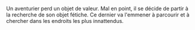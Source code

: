 Un aventurier perd un objet de valeur. Mal en point, il se décide de partir à la recherche de son objet fétiche. Ce dernier va l'emmener à parcourir et à chercher dans les endroits les plus innattendus.